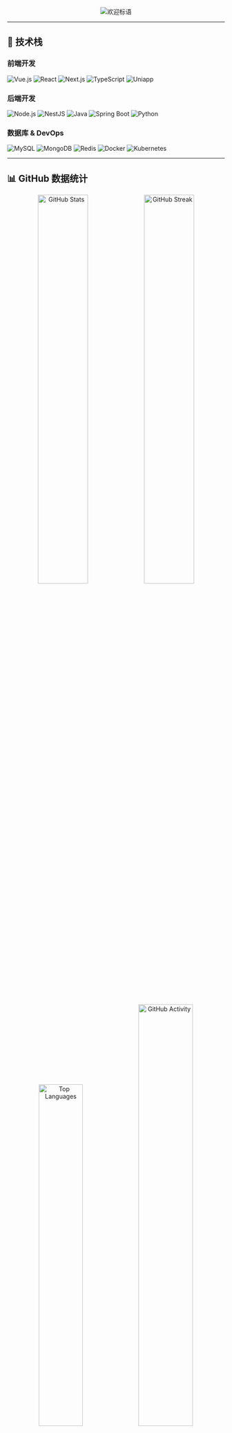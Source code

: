 <div align="center">
  <img src="https://readme-typing-svg.demolab.com?font=Fira+Code&weight=600&size=28&duration=4000&pause=1000&color=58A6FF&center=true&vCenter=true&width=600&height=60&lines=%F0%9F%91%8B+%E4%BD%A0%E5%A5%BD%EF%BC%8C%E6%88%91%E6%98%AF+[你的名字];%E4%B8%80%E5%90%8D%E5%85%A8%E6%A0%88%E5%BC%80%E5%8F%91%E5%B7%A5%E7%A8%8B%E5%B8%88;%E6%AC%A2%E8%BF%8E%E6%9D%A5%E5%88%B0%E6%88%91%E7%9A%84+GitHub+%E4%B8%BB%E9%A1%B5!" alt="欢迎标语" />
</div>

---

## 🚀 技术栈

### **前端开发**
![Vue.js](https://img.shields.io/badge/Vue.js-4FC08D?style=for-the-badge&logo=vuedotjs&logoColor=white)
![React](https://img.shields.io/badge/React-61DAFB?style=for-the-badge&logo=react&logoColor=black)
![Next.js](https://img.shields.io/badge/Next.js-000000?style=for-the-badge&logo=nextdotjs&logoColor=white)
![TypeScript](https://img.shields.io/badge/TypeScript-3178C6?style=for-the-badge&logo=typescript&logoColor=white)
![Uniapp](https://img.shields.io/badge/Uniapp-2C3E50?style=for-the-badge&logo=uniapp&logoColor=white)

### **后端开发**
![Node.js](https://img.shields.io/badge/Node.js-339933?style=for-the-badge&logo=nodedotjs&logoColor=white)
![NestJS](https://img.shields.io/badge/NestJS-E0234E?style=for-the-badge&logo=nestjs&logoColor=white)
![Java](https://img.shields.io/badge/Java-007396?style=for-the-badge&logo=java&logoColor=white)
![Spring Boot](https://img.shields.io/badge/Spring_Boot-6DB33F?style=for-the-badge&logo=springboot&logoColor=white)
![Python](https://img.shields.io/badge/Python-3776AB?style=for-the-badge&logo=python&logoColor=white)

### **数据库 & DevOps**
![MySQL](https://img.shields.io/badge/MySQL-4479A1?style=for-the-badge&logo=mysql&logoColor=white)
![MongoDB](https://img.shields.io/badge/MongoDB-47A248?style=for-the-badge&logo=mongodb&logoColor=white)
![Redis](https://img.shields.io/badge/Redis-DC382D?style=for-the-badge&logo=redis&logoColor=white)
![Docker](https://img.shields.io/badge/Docker-2496ED?style=for-the-badge&logo=docker&logoColor=white)
![Kubernetes](https://img.shields.io/badge/Kubernetes-326CE5?style=for-the-badge&logo=kubernetes&logoColor=white)

---

## 📊 GitHub 数据统计

<div align="center">
  <img src="https://github-readme-stats.vercel.app/api?username=你的用户名&show_icons=true&theme=radical&hide_border=true" alt="GitHub Stats" width="48%" />
  <img src="https://github-readme-streak-stats.herokuapp.com/?user=你的用户名&theme=radical&hide_border=true" alt="GitHub Streak" width="48%" />
</div>

<div align="center">
  <img src="https://github-readme-stats.vercel.app/api/top-langs/?username=你的用户名&layout=compact&theme=radical&hide_border=true" alt="Top Languages" width="45%" />
  <img src="https://github-readme-activity-graph.vercel.app/graph?username=你的用户名&theme=github-dark&hide_border=true" alt="GitHub Activity" width="50%" />
</div>

---

## 🏆 GitHub 成就

![Profile Trophy](https://github-profile-trophy.vercel.app/?username=你的用户名&theme=onedark&no-frame=true&margin-w=15&row=2&column=4)

---

## 📌 精选项目

### 🔥 热门项目
[![Readme Card](https://github-readme-stats.vercel.app/api/pin/?username=你的用户名&repo=你的仓库名&theme=radical)](https://github.com/你的用户名/你的仓库名)
[![Readme Card](https://github-readme-stats.vercel.app/api/pin/?username=你的用户名&repo=你的仓库名&theme=radical)](https://github.com/你的用户名/你的仓库名)

### 🚧 正在开发
[![Readme Card](https://github-readme-stats.vercel.app/api/pin/?username=你的用户名&repo=你的仓库名&theme=dark)](https://github.com/你的用户名/你的仓库名)

---

## 📝 最新博客
<!-- BLOG-POST-LIST:START -->
- [使用 NestJS 构建高性能后端服务](https://example.com)
- [Vue 3 + TypeScript 最佳实践](https://example.com)
<!-- BLOG-POST-LIST:END -->

---

## 🤝 联系我
📧 邮箱: [你的邮箱](mailto:your-email@example.com)  
🌐 个人网站: [你的网站](https://example.com)  
💼 LinkedIn: [你的LinkedIn](https://linkedin.com/in/你的账号)  
🐦 Twitter: [你的Twitter](https://twitter.com/你的账号)  

<div align="center">
  <img src="https://komarev.com/ghpvc/?username=你的用户名&label=Profile%20Views&color=blueviolet&style=flat" alt="Profile Views" />
</div>
